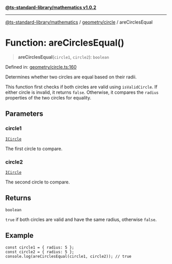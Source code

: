 [**@ts-standard-library/mathematics v1.0.2**](../../../README.md)

***

[@ts-standard-library/mathematics](../../../README.md) / [geometry/circle](../README.md) / areCirclesEqual

# Function: areCirclesEqual()

> **areCirclesEqual**(`circle1`, `circle2`): `boolean`

Defined in: [geometry/circle.ts:160](https://github.com/gabaudette/ts-stdlib/blob/4a412e6fb273dc9fcab54b84c05921f52dac4b3f/packages/mathematics/src/geometry/circle.ts#L160)

Determines whether two circles are equal based on their radii.

This function first checks if both circles are valid using `isValidCircle`.
If either circle is invalid, it returns `false`. Otherwise, it compares
the `radius` properties of the two circles for equality.

## Parameters

### circle1

[`ICircle`](../interfaces/ICircle.md)

The first circle to compare.

### circle2

[`ICircle`](../interfaces/ICircle.md)

The second circle to compare.

## Returns

`boolean`

`true` if both circles are valid and have the same radius, otherwise `false`.

## Example

```
const circle1 = { radius: 5 };
const circle2 = { radius: 5 };
console.log(areCirclesEqual(circle1, circle2)); // true
```
